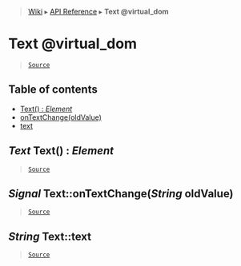 > [Wiki](Home) ▸ [API Reference](API-Reference) ▸ **Text @virtual_dom**

Text @virtual_dom
=================

> [`Source`](/Neft-io/neft/tree/master/src/document/element/element/text.litcoffee#text-virtualdom)

## Table of contents
  * [Text() : *Element*](#text-text--element)
  * [onTextChange(oldValue)](#signal-textontextchangestring-oldvalue)
  * [text](#string-texttext)

*Text* Text() : *Element*
-------------------------

> [`Source`](/Neft-io/neft/tree/master/src/document/element/element/text.litcoffee#text-text--element)

*Signal* Text::onTextChange(*String* oldValue)
----------------------------------------------

> [`Source`](/Neft-io/neft/tree/master/src/document/element/element/text.litcoffee#signal-textontextchangestring-oldvalue)

*String* Text::text
-------------------

> [`Source`](/Neft-io/neft/tree/master/src/document/element/element/text.litcoffee#string-texttext)

